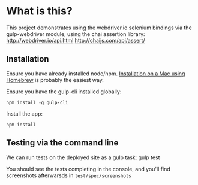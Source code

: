 # What is this?

This project demonstrates using the webdriver.io selenium bindings via the gulp-webdriver module, using the chai assertion library:
    http://webdriver.io/api.html
    http://chaijs.com/api/assert/


## Installation

Ensure you have already installed node/npm. [Installation on a Mac using Homebrew](https://changelog.com/install-node-js-with-homebrew-on-os-x/)
is probably the easiest way.

Ensure you have the gulp-cli installed globally:

    npm install -g gulp-cli

Install the app:

    npm install

## Testing via the command line

We can run tests on the deployed site as a gulp task:
    gulp test

You should see the tests completing in the console, and you'll find screenshots afterwarsds in `test/spec/screenshots`
